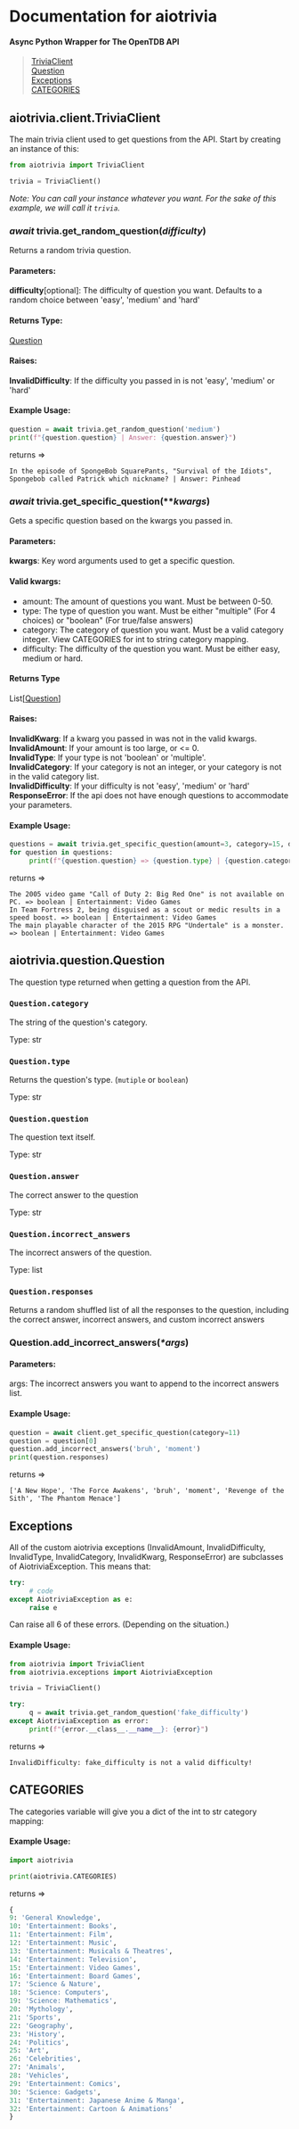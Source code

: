 
# Documentation for aiotrivia
#### Async Python Wrapper for The OpenTDB API
> <a href=https://github.com/niztg/aiotrivia/blob/master/DOCUMENTATION.md#aiotriviaclienttriviaclient>TriviaClient</a><br><a href=https://github.com/niztg/aiotrivia/blob/master/DOCUMENTATION.md#aiotriviaquestionquestion>Question</a><br><a href=https://github.com/niztg/aiotrivia/blob/master/DOCUMENTATION.md#exceptions>Exceptions</a><br><a href=https://github.com/niztg/aiotrivia/blob/master/DOCUMENTATION.md#categories>CATEGORIES</a>


## aiotrivia.client.TriviaClient
The main trivia client used to get questions from the API. Start by creating an instance of this:
```py
from aiotrivia import TriviaClient

trivia = TriviaClient()
```
<em>Note: You can call your instance whatever you want. For the sake of this example, we will call it `trivia`.</em>

### *await* trivia.get_random_question(*difficulty*)
Returns a random trivia question.

#### Parameters:
**difficulty**[optional]: The difficulty of question you want. Defaults to a random choice between 'easy', 'medium' and 'hard'

#### Returns Type:
<a href=https://github.com/niztg/aiotrivia/blob/master/DOCUMENTATION.md#aiotriviaquestionquestion>Question</a>

#### Raises:
**InvalidDifficulty**: If the difficulty you passed in is not 'easy', 'medium' or 'hard'

#### Example Usage:
```py
question = await trivia.get_random_question('medium')
print(f"{question.question} | Answer: {question.answer}")
```
returns => <br>
```
In the episode of SpongeBob SquarePants, "Survival of the Idiots", Spongebob called Patrick which nickname? | Answer: Pinhead
```

### *await* trivia.get_specific_question(*\**kwargs*)
Gets a specific question based on the kwargs you passed in. 

#### Parameters:
**kwargs**: Key word arguments used to get a specific question.

#### Valid kwargs:
- amount: The amount of questions you want. Must be between 0-50.
- type: The type of question you want. Must be either "multiple" (For 4 choices) or "boolean" (For true/false answers)
- category: The category of question you want. Must be a valid category integer. View CATEGORIES for int to string category mapping.
- difficulty: The difficulty of the question you want. Must be either easy, medium or hard.

#### Returns Type
List[<a href=https://github.com/niztg/aiotrivia/blob/master/DOCUMENTATION.md#aiotriviaquestionquestion>Question</a>]

#### Raises:
**InvalidKwarg**: If a kwarg you passed in was not in the valid kwargs.<br>
**InvalidAmount**: If your amount is too large, or <= 0.<br>
**InvalidType**: If your type is not 'boolean' or 'multiple'.<br>
**InvalidCategory**: If your category is not an integer, or your category is not in the valid category list.<br>
**InvalidDifficulty**: If your difficulty is not 'easy', 'medium' or 'hard'<br>
**ResponseError**: If the api does not have enough questions to accommodate your parameters. <br>

#### Example Usage:
```py
questions = await trivia.get_specific_question(amount=3, category=15, difficulty='easy', type='boolean')
for question in questions:
     print(f"{question.question} => {question.type} | {question.category}")
```
returns => 
```
The 2005 video game "Call of Duty 2: Big Red One" is not available on PC. => boolean | Entertainment: Video Games
In Team Fortress 2, being disguised as a scout or medic results in a speed boost. => boolean | Entertainment: Video Games
The main playable character of the 2015 RPG "Undertale" is a monster. => boolean | Entertainment: Video Games
``` 
 
## aiotrivia.question.Question
The question type returned when getting a question from the API. 

### `Question.category`
The string of the question's category.

Type: str

### `Question.type`
Returns the question's type. (`mutiple` or `boolean`)

Type: str

### `Question.question`
The question text itself.

Type: str

### `Question.answer`
The correct answer to the question

Type: str

### `Question.incorrect_answers`
The incorrect answers of the question.

Type: list

### `Question.responses`
Returns a random shuffled list of all the responses to the question, including the correct answer, incorrect answers, and custom incorrect answers

### Question.add_incorrect_answers(*\*args*)

#### Parameters:
args: The incorrect answers you want to append to the incorrect answers list.

#### Example Usage:
```py
question = await client.get_specific_question(category=11)
question = question[0]
question.add_incorrect_answers('bruh', 'moment')
print(question.responses)
```
returns => 
```
['A New Hope', 'The Force Awakens', 'bruh', 'moment', 'Revenge of the Sith', 'The Phantom Menace']
```

## Exceptions
All of the custom aiotrivia exceptions (InvalidAmount, InvalidDifficulty, InvalidType, InvalidCategory, InvalidKwarg, ResponseError) are subclasses of AiotriviaException. This means that:
```py
try:
     # code
except AiotriviaException as e:
     raise e
```
Can raise all 6 of these errors. (Depending on the situation.)

#### Example Usage:
```py
from aiotrivia import TriviaClient
from aiotrivia.exceptions import AiotriviaException

trivia = TriviaClient()

try:
     q = await trivia.get_random_question('fake_difficulty')
except AiotriviaException as error:
     print(f"{error.__class__.__name__}: {error}")

```
returns => 
```
InvalidDifficulty: fake_difficulty is not a valid difficulty!
```

## CATEGORIES

The categories variable will give you a dict of the int to str category mapping:

#### Example Usage:
```py
import aiotrivia

print(aiotrivia.CATEGORIES)
```
returns =>

```py
{
9: 'General Knowledge', 
10: 'Entertainment: Books', 
11: 'Entertainment: Film', 
12: 'Entertainment: Music', 
13: 'Entertainment: Musicals & Theatres', 
14: 'Entertainment: Television', 
15: 'Entertainment: Video Games', 
16: 'Entertainment: Board Games', 
17: 'Science & Nature', 
18: 'Science: Computers', 
19: 'Science: Mathematics', 
20: 'Mythology', 
21: 'Sports', 
22: 'Geography', 
23: 'History', 
24: 'Politics', 
25: 'Art', 
26: 'Celebrities', 
27: 'Animals', 
28: 'Vehicles', 
29: 'Entertainment: Comics', 
30: 'Science: Gadgets', 
31: 'Entertainment: Japanese Anime & Manga', 
32: 'Entertainment: Cartoon & Animations'
}
```
